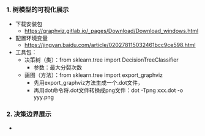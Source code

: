 ### 1. 树模型的可视化展示
- 下载安装包
  - https://graphviz.gitlab.io/_pages/Download/Download_windows.html
- 配置环境变量
  - https://jingyan.baidu.com/article/020278115032461bcc9ce598.html
- 工具包：
  - 决策树（类）：from sklearn.tree import DecisionTreeClassifier
    - 参数：最大分裂次数
  - 画图（方法）：from sklearn.tree import export_graphviz
    - 先用export_graphviz方法生成一个.dot文件，
    - 再用dot命令将.dot文件转换成png文件：dot -Tpng xxx.dot -o yyy.png

### 2. 决策边界展示
- 